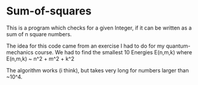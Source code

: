 # Sum-of-squares
This is a program which checks for a given Integer, if it can be written as a sum of n square numbers.

The idea for this code came from an exercise I had to do for my quantum-mechanics course.
We had to find the smallest 10 Energies E(n,m,k) where E(n,m,k) ~ n^2 + m^2 + k^2

The algorithm works (i think), but takes very long for numbers larger than ~10^4.
